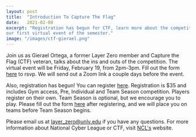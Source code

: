 ```yaml
---
layout: post
title:  "Introduction To Capture The Flag"
date:   2021-02-08
excerpt: "Registration has begun for CTF, learn more about the competition at
our first virtual event of the semester."
image: "/images/ctf-gierael.png"
---
```


Join us as Gierael Ortega, a former Layer Zero member and Capture the Flag (CTF) veteran, talks about
the ins and outs of the competition. The virtual event will be Friday, February
19, from 2pm-3pm. Fill out the form <a
href="https://forms.gle/ZFJPGJp9RL7dBRqE8" target="_blank">here</a> to rsvp. We
will send out a Zoom link a couple days before the event.

Also, registration has begun! You can register 
<a href="https://cyberskyline.com/events/ncl?utm_campaign=Website_homepg&utm_medium=referral&utm_source=nationalcyberleague.org" 
target="_blank">here</a>.
Registration is $35 and includes Gym
access, Pre, Individual and Team Season competition. Players register on their
own. Team Season is optional, but we encourage you to play. Please fill out the form
<a href="https://forms.gle/zfwboSeA2M7kdypu5" target="_blank">here</a> 
after registering, and we will place you on teams before Team Season begins.

Please email us at layer_zero@unlv.edu if you have any
questions. For more information about National Cyber League or CTF, visit 
<a href="https://nationalcyberleague.org/" target="_blank">NCL's</a> website.

